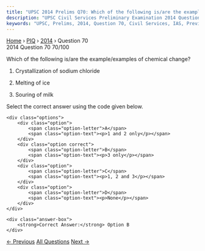 ```yaml
---
title: "UPSC 2014 Prelims Q70: Which of the following is/are the example/examples of chemic..."
description: "UPSC Civil Services Preliminary Examination 2014 Question 70 with options and answer"
keywords: "UPSC, Prelims, 2014, Question 70, Civil Services, IAS, Previous Year Questions"
---
```


<nav class="breadcrumb">
    <a href="../../">Home</a>
    <span>›</span>
    <a href="../">PIQ</a>
    <span>›</span>
    <a href="./">2014</a>
    <span>›</span>
    <span>Question 70</span>
</nav>

<div class="question-header">
    <div class="question-meta">
        <span class="year-badge">2014</span>
        <span class="question-number">Question 70</span>
        <span class="progress">70/100</span>
    </div>
    <div class="progress-bar">
        <div class="progress-fill" style="width: 70.0%"></div>
    </div>
</div>

<div class="question-content">
    <div class="question-text">
        <p>Which of the following is/are the example/examples of chemical change?</p>
<ol>
<li>
<p>Crystallization of sodium chloride</p>
</li>
<li>
<p>Melting of ice</p>
</li>
<li>
<p>Souring of milk</p>
</li>
</ol>
<p>Select the correct answer using the code given below.</p>
    </div>
    
    <div class="options">
        <div class="option">
            <span class="option-letter">A</span>
            <span class="option-text"><p>1 and 2 only</p></span>
        </div>
        <div class="option correct">
            <span class="option-letter">B</span>
            <span class="option-text"><p>3 only</p></span>
        </div>
        <div class="option">
            <span class="option-letter">C</span>
            <span class="option-text"><p>1, 2 and 3</p></span>
        </div>
        <div class="option">
            <span class="option-letter">D</span>
            <span class="option-text"><p>None</p></span>
        </div>
    </div>

    <div class="answer-box">
        <strong>Correct Answer:</strong> Option B
    </div>
</div>

<div class="question-nav">
    <a href="../q069-consider-the-following-pairs-region-well-known-for/" class="nav-btn prev">← Previous</a>
    <a href="../" class="nav-btn center">All Questions</a>
    <a href="../q071-the-power-of-the-supreme-court-of-india-to-decide/" class="nav-btn next">Next →</a>
</div>
